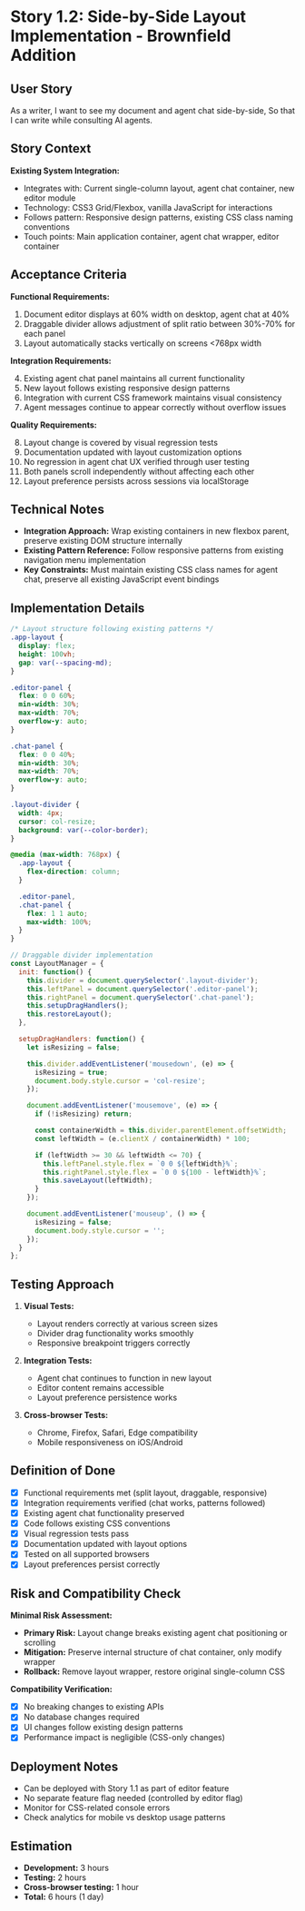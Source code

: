 # Story 1.2: Side-by-Side Layout Implementation - Brownfield Addition

## User Story

As a writer,
I want to see my document and agent chat side-by-side,
So that I can write while consulting AI agents.

## Story Context

**Existing System Integration:**

- Integrates with: Current single-column layout, agent chat container, new editor module
- Technology: CSS3 Grid/Flexbox, vanilla JavaScript for interactions
- Follows pattern: Responsive design patterns, existing CSS class naming conventions
- Touch points: Main application container, agent chat wrapper, editor container

## Acceptance Criteria

**Functional Requirements:**

1. Document editor displays at 60% width on desktop, agent chat at 40%
2. Draggable divider allows adjustment of split ratio between 30%-70% for each panel
3. Layout automatically stacks vertically on screens <768px width

**Integration Requirements:**

4. Existing agent chat panel maintains all current functionality
5. New layout follows existing responsive design patterns
6. Integration with current CSS framework maintains visual consistency
7. Agent messages continue to appear correctly without overflow issues

**Quality Requirements:**

8. Layout change is covered by visual regression tests
9. Documentation updated with layout customization options
10. No regression in agent chat UX verified through user testing
11. Both panels scroll independently without affecting each other
12. Layout preference persists across sessions via localStorage

## Technical Notes

- **Integration Approach:** Wrap existing containers in new flexbox parent, preserve existing DOM structure internally
- **Existing Pattern Reference:** Follow responsive patterns from existing navigation menu implementation
- **Key Constraints:** Must maintain existing CSS class names for agent chat, preserve all existing JavaScript event bindings

## Implementation Details

```css
/* Layout structure following existing patterns */
.app-layout {
  display: flex;
  height: 100vh;
  gap: var(--spacing-md);
}

.editor-panel {
  flex: 0 0 60%;
  min-width: 30%;
  max-width: 70%;
  overflow-y: auto;
}

.chat-panel {
  flex: 0 0 40%;
  min-width: 30%;
  max-width: 70%;
  overflow-y: auto;
}

.layout-divider {
  width: 4px;
  cursor: col-resize;
  background: var(--color-border);
}

@media (max-width: 768px) {
  .app-layout {
    flex-direction: column;
  }

  .editor-panel,
  .chat-panel {
    flex: 1 1 auto;
    max-width: 100%;
  }
}
```

```javascript
// Draggable divider implementation
const LayoutManager = {
  init: function() {
    this.divider = document.querySelector('.layout-divider');
    this.leftPanel = document.querySelector('.editor-panel');
    this.rightPanel = document.querySelector('.chat-panel');
    this.setupDragHandlers();
    this.restoreLayout();
  },

  setupDragHandlers: function() {
    let isResizing = false;

    this.divider.addEventListener('mousedown', (e) => {
      isResizing = true;
      document.body.style.cursor = 'col-resize';
    });

    document.addEventListener('mousemove', (e) => {
      if (!isResizing) return;

      const containerWidth = this.divider.parentElement.offsetWidth;
      const leftWidth = (e.clientX / containerWidth) * 100;

      if (leftWidth >= 30 && leftWidth <= 70) {
        this.leftPanel.style.flex = `0 0 ${leftWidth}%`;
        this.rightPanel.style.flex = `0 0 ${100 - leftWidth}%`;
        this.saveLayout(leftWidth);
      }
    });

    document.addEventListener('mouseup', () => {
      isResizing = false;
      document.body.style.cursor = '';
    });
  }
};
```

## Testing Approach

1. **Visual Tests:**
   - Layout renders correctly at various screen sizes
   - Divider drag functionality works smoothly
   - Responsive breakpoint triggers correctly

2. **Integration Tests:**
   - Agent chat continues to function in new layout
   - Editor content remains accessible
   - Layout preference persistence works

3. **Cross-browser Tests:**
   - Chrome, Firefox, Safari, Edge compatibility
   - Mobile responsiveness on iOS/Android

## Definition of Done

- [x] Functional requirements met (split layout, draggable, responsive)
- [x] Integration requirements verified (chat works, patterns followed)
- [x] Existing agent chat functionality preserved
- [x] Code follows existing CSS conventions
- [x] Visual regression tests pass
- [x] Documentation updated with layout options
- [x] Tested on all supported browsers
- [x] Layout preferences persist correctly

## Risk and Compatibility Check

**Minimal Risk Assessment:**

- **Primary Risk:** Layout change breaks existing agent chat positioning or scrolling
- **Mitigation:** Preserve internal structure of chat container, only modify wrapper
- **Rollback:** Remove layout wrapper, restore original single-column CSS

**Compatibility Verification:**

- [x] No breaking changes to existing APIs
- [x] No database changes required
- [x] UI changes follow existing design patterns
- [x] Performance impact is negligible (CSS-only changes)

## Deployment Notes

- Can be deployed with Story 1.1 as part of editor feature
- No separate feature flag needed (controlled by editor flag)
- Monitor for CSS-related console errors
- Check analytics for mobile vs desktop usage patterns

## Estimation

- **Development:** 3 hours
- **Testing:** 2 hours
- **Cross-browser testing:** 1 hour
- **Total:** 6 hours (1 day)